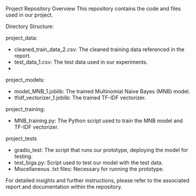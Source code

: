 Project Repository Overview
This repository contains the code and files used in our project.

Directory Structure:

project_data:
- cleaned_train_data_2.csv: The cleaned training data referenced in the report.
- test_data_1.csv: The test data used in our experiments.
- 
project_models:
- model_MNB_1.joblib: The trained Multinomial Naive Bayes (MNB) model.
- tfidf_vectorizer_1.joblib: The trained TF-IDF vectorizer.

project_training:
- MNB_training.py: The Python script used to train the MNB model and TF-IDF vectorizer.
  
project_tests
- gradio_test: The script that runs our prototype, deploying the model for testing.
- test_biga.py: Script used to test our model with the test data.
- Miscellaneous .txt files: Necessary for running the prototype.

For detailed insights and further instructions, please refer to the associated report and documentation within the repository.
